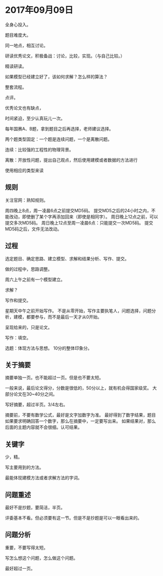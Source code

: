 # 2017年09月09日

全身心投入。

题目难度大。

同一地点，相互讨论。

研读优秀论文，积极备战：讨论，比较，实现。（与自己比较。）

精读研读。

如果模型已经建立好了，该如何求解？怎么样的算法？

整套流程。

点评。

优秀论文也有缺点，

时间紧迫，至少认真玩儿一次。

每年国赛A、B题，拿到题目之后再选择，老师建议选择。

两个题类型固定：一个题是连续问题，一个是离散问题。

连续：比较强的工程性的物理背景。

离散：开放性问题，提出自己观点，然后使用建模或者数据的方法进行

使用相应的类型来读

## 规则

关注官网：熟知规则。

周四晚上8点，周一凌晨6点之前提交MD5码。
提交MD5之后的24小时之内，不能改动，即使删了某个字再添加回来（即使是相同字）。
周日晚上12点之前，可以提交多次MD5码。
周日晚上12点至周一凌晨6点：只能提交一次MD5码。
提交MD5码之后，文件无法改动。

## 过程
选定题目、确定思路、建立模型、求解和结果分析、写作、提交。

做的过程中，思路调整。

周六上午之前有一个模型建立。

求解？

写作和提交。

星期天中午之前开始写作。
不是从零开始，写作主要执笔人，问题选择，问题分析，建模，都要参与，而不是最后一天才从0开始。

呈现给来的，只是论文。

写作：填空。

选题：体现方法与思想。
10分的整体印象分。

## 关于摘要

摘要单独一页。也不能超过一页。但是也不要太短。

一般来说，最后论文得分，分数是很低的，50分以上，就有机会得国家级奖。
大部分论文在30~40分之间。

写好摘要，超过半页。3/4左右。

摘要前，不要有数学公式，最好是文字加数字为准。
最好得到了数字结果，题目如果要求明确回答一个数字，那么在摘要中，一定要写出来。
如果结果对，那么后面的主题内容就不会很细。认可结果。

## 关键字
少，精。

写主要用到的方法。

最能体现建模方法或者求解方法的字词。

## 问题重述

最好不是抄题，要简洁，半页。

评委基本不看。但必须要有这一节。但是不是抄题是可以一眼看出来的。

## 问题分析

重要，不要写得太短。

写怎么想这个问题，怎么做这个问题。

最好超过一页。
